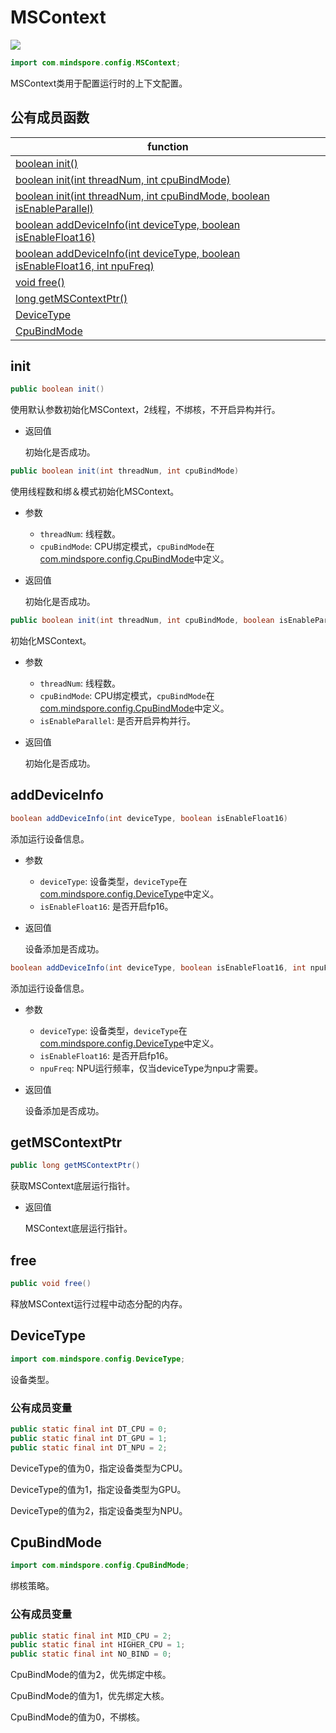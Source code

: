 # MSContext

<a href="https://gitee.com/mindspore/docs/blob/r1.7/docs/lite/api/source_zh_cn/api_java/mscontext.md" target="_blank"><img src="https://mindspore-website.obs.cn-north-4.myhuaweicloud.com/website-images/r1.7/resource/_static/logo_source.png"></a>

```java
import com.mindspore.config.MSContext;
```

MSContext类用于配置运行时的上下文配置。

## 公有成员函数

| function                                                     |
| ------------------------------------------------------------ |
| [boolean init()](#init) |
| [boolean init(int threadNum, int cpuBindMode)](#init) |
| [boolean init(int threadNum, int cpuBindMode, boolean isEnableParallel)](#init)         |
| [boolean addDeviceInfo(int deviceType, boolean isEnableFloat16)](#adddeviceinfo)                        |
| [boolean addDeviceInfo(int deviceType, boolean isEnableFloat16, int npuFreq)](#adddeviceinfo)                                      |
| [void free()](#free)                                         |
| [long getMSContextPtr()](#getmscontextptr)                                         |
| [DeviceType](#devicetype)                                         |
| [CpuBindMode](#cpubindmode)                                         |

## init

```java
public boolean init()
```

使用默认参数初始化MSContext，2线程，不绑核，不开启异构并行。

- 返回值

  初始化是否成功。

```java
public boolean init(int threadNum, int cpuBindMode)
```

使用线程数和绑＆模式初始化MSContext。

- 参数

    - `threadNum`: 线程数。
    - `cpuBindMode`: CPU绑定模式，`cpuBindMode`在[com.mindspore.config.CpuBindMode](https://gitee.com/mindspore/mindspore/blob/r1.7/mindspore/lite/java/src/main/java/com/mindspore/config/CpuBindMode.java)中定义。

- 返回值

  初始化是否成功。

```java
public boolean init(int threadNum, int cpuBindMode, boolean isEnableParallel)
```

初始化MSContext。

- 参数

    - `threadNum`: 线程数。
    - `cpuBindMode`: CPU绑定模式，`cpuBindMode`在[com.mindspore.config.CpuBindMode](https://gitee.com/mindspore/mindspore/blob/r1.7/mindspore/lite/java/src/main/java/com/mindspore/config/CpuBindMode.java)中定义。
    - `isEnableParallel`: 是否开启异构并行。

- 返回值

  初始化是否成功。

## addDeviceInfo

```java
boolean addDeviceInfo(int deviceType, boolean isEnableFloat16)
```

添加运行设备信息。

- 参数

    - `deviceType`: 设备类型，`deviceType`在[com.mindspore.config.DeviceType](https://gitee.com/mindspore/mindspore/blob/r1.7/mindspore/lite/java/src/main/java/com/mindspore/config/DeviceType.java)中定义。
    - `isEnableFloat16`: 是否开启fp16。

- 返回值

  设备添加是否成功。

```java
boolean addDeviceInfo(int deviceType, boolean isEnableFloat16, int npuFreq)
```

添加运行设备信息。

- 参数

    - `deviceType`: 设备类型，`deviceType`在[com.mindspore.config.DeviceType](https://gitee.com/mindspore/mindspore/blob/r1.7/mindspore/lite/java/src/main/java/com/mindspore/config/DeviceType.java)中定义。
    - `isEnableFloat16`: 是否开启fp16。
    - `npuFreq`: NPU运行频率，仅当deviceType为npu才需要。

- 返回值

  设备添加是否成功。

## getMSContextPtr

```java
public long getMSContextPtr()
```

获取MSContext底层运行指针。

- 返回值

  MSContext底层运行指针。

## free

```java
public void free()
```

释放MSContext运行过程中动态分配的内存。

## DeviceType

```java
import com.mindspore.config.DeviceType;
```

设备类型。

### 公有成员变量

```java
public static final int DT_CPU = 0;
public static final int DT_GPU = 1;
public static final int DT_NPU = 2;
```

DeviceType的值为0，指定设备类型为CPU。

DeviceType的值为1，指定设备类型为GPU。

DeviceType的值为2，指定设备类型为NPU。

## CpuBindMode

```java
import com.mindspore.config.CpuBindMode;
```

绑核策略。

### 公有成员变量

```java
public static final int MID_CPU = 2;
public static final int HIGHER_CPU = 1;
public static final int NO_BIND = 0;
```

CpuBindMode的值为2，优先绑定中核。

CpuBindMode的值为1，优先绑定大核。

CpuBindMode的值为0，不绑核。
